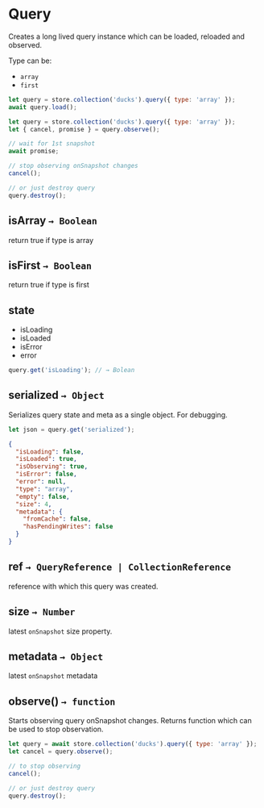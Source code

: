 # Query

Creates a long lived query instance which can be loaded, reloaded and observed.

Type can be:

* `array`
* `first`

``` javascript
let query = store.collection('ducks').query({ type: 'array' });
await query.load();
```

``` javascript
let query = store.collection('ducks').query({ type: 'array' });
let { cancel, promise } = query.observe();

// wait for 1st snapshot
await promise;

// stop observing onSnapshot changes
cancel();

// or just destroy query
query.destroy();
```


## isArray `→ Boolean`

return true if type is array

## isFirst `→ Boolean`

return true if type is first


## state

* isLoading
* isLoaded
* isError
* error

``` javascript
query.get('isLoading'); // → Bolean
```

## serialized `→ Object`

Serializes query state and meta as a single object. For debugging.

``` javascript
let json = query.get('serialized');
```

``` json
{
  "isLoading": false,
  "isLoaded": true,
  "isObserving": true,
  "isError": false,
  "error": null,
  "type": "array",
  "empty": false,
  "size": 4,
  "metadata": {
    "fromCache": false,
    "hasPendingWrites": false
  }
}
```


## ref `→ QueryReference | CollectionReference`

reference with which this query was created.

## size `→ Number`

latest `onSnapshot` size property.


## metadata `→ Object`

latest `onSnapshot` metadata


## observe() `→ function`

Starts observing query onSnapshot changes. Returns function which can be used to stop observation.

``` javascript
let query = await store.collection('ducks').query({ type: 'array' });
let cancel = query.observe();

// to stop observing
cancel();

// or just destroy query
query.destroy();
```
